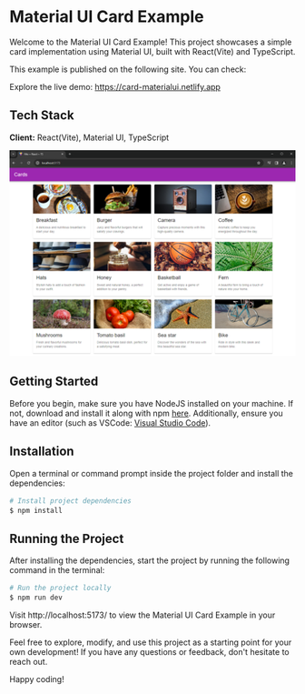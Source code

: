 # Material UI Card Example

Welcome to the Material UI Card Example! This project showcases a simple card implementation using Material UI, built with React(Vite) and TypeScript.

This example is published on the following site. You can check:

Explore the live demo: https://card-materialui.netlify.app

## Tech Stack

**Client:** React(Vite), Material UI, TypeScript

![alt text](public/screenshots/ss.png?raw=true)

## Getting Started

Before you begin, make sure you have NodeJS installed on your machine. If not, download and install it along with npm [here](https://nodejs.org/en/). Additionally, ensure you have an editor (such as VSCode: [Visual Studio Code](https://code.visualstudio.com/)).

## Installation

Open a terminal or command prompt inside the project folder and install the dependencies:

```Bash
# Install project dependencies
$ npm install
```

## Running the Project

After installing the dependencies, start the project by running the following command in the terminal:

```Bash
# Run the project locally
$ npm run dev
```

Visit http://localhost:5173/ to view the Material UI Card Example in your browser.

Feel free to explore, modify, and use this project as a starting point for your own development! If you have any questions or feedback, don't hesitate to reach out.

Happy coding!

